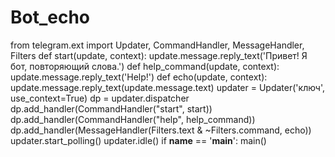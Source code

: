 # Bot_echo

from telegram.ext import Updater, CommandHandler, MessageHandler, Filters
def start(update, context):
    update.message.reply_text('Привет! Я бот, повторяющий слова.')
def help_command(update, context):
    update.message.reply_text('Help!')
def echo(update, context):
    update.message.reply_text(update.message.text)
updater = Updater('ключ', use_context=True)
dp = updater.dispatcher
dp.add_handler(CommandHandler("start", start))
dp.add_handler(CommandHandler("help", help_command))
dp.add_handler(MessageHandler(Filters.text & ~Filters.command, echo))
updater.start_polling()
updater.idle()
if __name__ == '__main__':
main()
